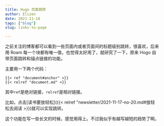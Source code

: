 ```yaml
---
title: Hugo 页面跳转
author: Elizen
date: 2021-11-18
tags: ["blog"]
slug: links-to-page

---
```


之前关注的博客都可以看到一些页面内或者页面间的标题级别跳转，很喜欢，后来用 Roam 每一个块都有唯一值，也觉得太好用了，就研究了一下，原来 Hogo 自带页面跳转和锚点链接的功能。

主要用一下两个代码：

```
{{< ref "document#anchor" >}}
{{< relref "document.md" >}}
```

其中`ref`是绝对链接，`relref`是相对链接。

比如，点击[读书要放轻松]({{< relref "newsletter/2021-11-17-no-20.md#放轻松去阅读 >}})就可以实现跳转。

这个功能在写一些长文的时候，感觉用得上。不过我似乎有越写越短的趋势了啊。
